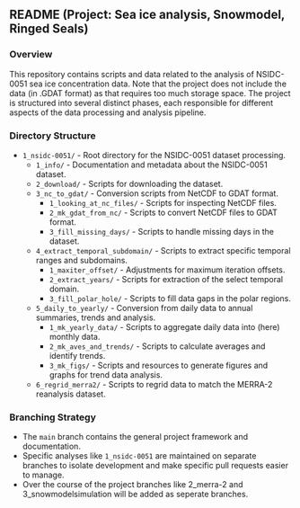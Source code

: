 ## README (Project: Sea ice analysis, Snowmodel, Ringed Seals)

### Overview
This repository contains scripts and data related to the analysis of NSIDC-0051 sea ice concentration data. Note that the project does not include the data (in .GDAT format) as that requires too much storage space.
The project is structured into several distinct phases, each responsible for different aspects of the data processing and analysis pipeline.

### Directory Structure

- `1_nsidc-0051/` - Root directory for the NSIDC-0051 dataset processing.
  - `1_info/` - Documentation and metadata about the NSIDC-0051 dataset.
  - `2_download/` - Scripts for downloading the dataset.
  - `3_nc_to_gdat/` - Conversion scripts from NetCDF to GDAT format.
    - `1_looking_at_nc_files/` - Scripts for inspecting NetCDF files.
    - `2_mk_gdat_from_nc/` - Scripts to convert NetCDF files to GDAT format.
    - `3_fill_missing_days/` - Scripts to handle missing days in the dataset.
  - `4_extract_temporal_subdomain/` - Scripts to extract specific temporal ranges and subdomains.
    - `1_maxiter_offset/` - Adjustments for maximum iteration offsets.
    - `2_extract_years/` - Scripts for extraction of the select temporal domain.
    - `3_fill_polar_hole/` - Scripts to fill data gaps in the polar regions.
  - `5_daily_to_yearly/` - Conversion from daily data to annual summaries, trends and analysis.
    - `1_mk_yearly_data/` - Scripts to aggregate daily data into (here) monthly data.
    - `2_mk_aves_and_trends/` - Scripts to calculate averages and identify trends.
    - `3_mk_figs/` - Scripts and resources to generate figures and graphs for trend data analysis.
  - `6_regrid_merra2/` - Scripts to regrid data to match the MERRA-2 reanalysis dataset.

### Branching Strategy

- The `main` branch contains the general project framework and documentation.
- Specific analyses like `1_nsidc-0051` are maintained on separate branches to isolate development and make specific pull requests easier to manage.
- Over the course of the project branches like 2_merra-2 and 3_snowmodelsimulation will be added as seperate branches.
